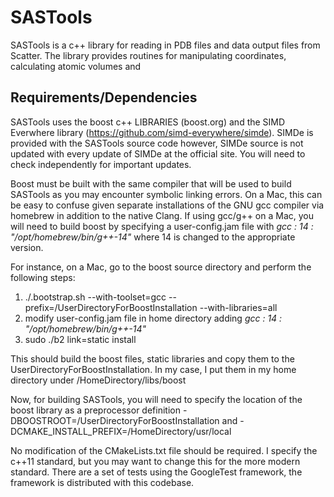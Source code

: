 # SASTools
SASTools is a c++ library for reading in PDB files and data output files from Scatter.  The library provides routines for manipulating coordinates, calculating atomic volumes and 

## Requirements/Dependencies
SASTools uses the boost c++ LIBRARIES (boost.org) and the SIMD Everwhere library (https://github.com/simd-everywhere/simde).  SIMDe is provided with the SASTools source code however, SIMDe source is not updated with every update of SIMDe at the official site.  You will need to check independently for important updates.

Boost must be built with the same compiler that will be used to build SASTools as you may encounter symbolic linking errors.  On a Mac, this can be easy to confuse given separate installations of the GNU gcc compiler via homebrew in addition to the native Clang.  If using gcc/g++ on a Mac, you will need to build boost by specifying a user-config.jam file with _gcc : 14 : "/opt/homebrew/bin/g++-14"_ where 14 is changed to the appropriate version.  

For instance, on a Mac, go to the boost source directory and perform the following steps:

1. ./.bootstrap.sh --with-toolset=gcc --prefix=/UserDirectoryForBoostInstallation --with-libraries=all
2. modify user-config.jam file in home directory adding _gcc : 14 : "/opt/homebrew/bin/g++-14"_
3. sudo ./b2 link=static install

This should build the boost files, static libraries and copy them to the UserDirectoryForBoostInstallation.  In my case, I put them in my home directory under /HomeDirectory/libs/boost

Now, for building SASTools, you will need to specify the location of the boost library as a preprocessor definition -DBOOSTROOT=/UserDirectoryForBoostInstallation and -DCMAKE_INSTALL_PREFIX=/HomeDirectory/usr/local

No modification of the CMakeLists.txt file should be required.  I specify the c++11 standard, but you may want to change this for the more modern standard.  There are a set of tests using the GoogleTest framework, the framework is distributed with this codebase.  
